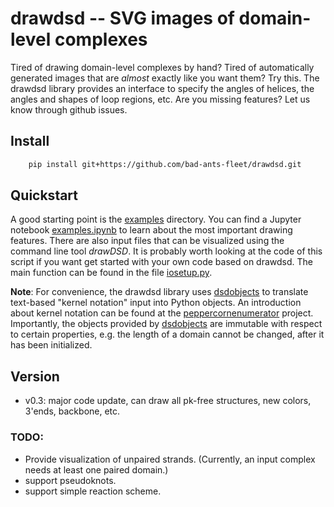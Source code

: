 # drawdsd -- SVG images of domain-level complexes 

Tired of drawing domain-level complexes by hand? Tired of automatically
generated images that are *almost* exactly like you want them? Try this.
The drawdsd library provides an interface to specify the angles of helices, 
the angles and shapes of loop regions, etc. Are you missing features? 
Let us know through github issues.  

## Install
```sh
    pip install git+https://github.com/bad-ants-fleet/drawdsd.git
```

## Quickstart
A good starting point is the [examples] directory. You can find a Jupyter
notebook [examples.ipynb] to learn about the most important drawing features.
There are also input files that can be visualized using the command line tool
*drawDSD*. It is probably worth looking at the code of this script if you want
get started with your own code based on drawdsd. The main function can be found 
in the file [iosetup.py].

**Note**: For convenience, the drawdsd library uses [dsdobjects] to translate 
text-based "kernel notation" input into Python objects. An introduction about 
kernel notation can be found at the [peppercornenumerator] project. Importantly,
the objects provided by [dsdobjects] are immutable with respect to certain 
properties, e.g. the length of a domain cannot be changed, after it has been 
initialized. 

## Version
 - v0.3: major code update, can draw all pk-free structures, new colors, 3'ends, backbone, etc.

### TODO:
 - Provide visualization of unpaired strands. (Currently, an input complex needs at least one paired domain.)
 - support pseudoknots.
 - support simple reaction scheme.

[dsdobjects]: <https://github.com/DNA-and-Natural-Algorithms-Group/dsdobjects>
[peppercornenumerator]: <https://github.com/DNA-and-Natural-Algorithms-Group/peppercornenumerator>
[examples]: <https://github.com/bad-ants-fleet/drawdsd/tree/master/examples>
[examples.ipynb]: <https://github.com/bad-ants-fleet/drawdsd/blob/master/examples/examples.ipynb>
[iosetup.py]: <https://github.com/bad-ants-fleet/drawdsd/blob/master/drawdsd/iosetup.py>
